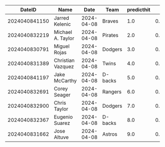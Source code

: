DateID         |  Name               |  Date        |  Team     |  predicthit  |  predicthitproba     |  hitbool  |  Last7DaysAVG  |  Last15DaysAVG  |  Last30DaysAVG
---------------|---------------------|--------------|-----------|--------------|----------------------|-----------|----------------|-----------------|---------------
2024040841150  |  Jarred Kelenic     |  2024-04-08  |  Braves   |  1.0         |  0.6179531305431095  |  False    |  0.5           |  0.579          |  0.579
2024040832219  |  Michael A. Taylor  |  2024-04-08  |  Pirates  |  2.0         |  0.6067209613265658  |  False    |  0.467         |  0.429          |  0.429
2024040830791  |  Miguel Rojas       |  2024-04-08  |  Dodgers  |  3.0         |  0.6063949253313905  |  False    |  0.3           |  0.313          |  0.313
2024040831389  |  Christian Vazquez  |  2024-04-08  |  Twins    |  4.0         |  0.6049824126407523  |  False    |  0.167         |  0.2            |  0.2
2024040841197  |  Jake McCarthy      |  2024-04-08  |  D-backs  |  5.0         |  0.6046540105879166  |  False    |  0.375         |  0.333          |  0.333
2024040832691  |  Corey Seager       |  2024-04-08  |  Rangers  |  6.0         |  0.6032575277227354  |  False    |  0.261         |  0.333          |  0.333
2024040832900  |  Chris Taylor       |  2024-04-08  |  Dodgers  |  7.0         |  0.6032388992404271  |  False    |  0.0           |  0.048          |  0.048
2024040832367  |  Eugenio Suarez     |  2024-04-08  |  D-backs  |  8.0         |  0.6015269157102788  |  False    |  0.25          |  0.316          |  0.316
2024040831662  |  Jose Altuve        |  2024-04-08  |  Astros   |  9.0         |  0.6014821573317088  |  False    |  0.409         |  0.375          |  0.375
